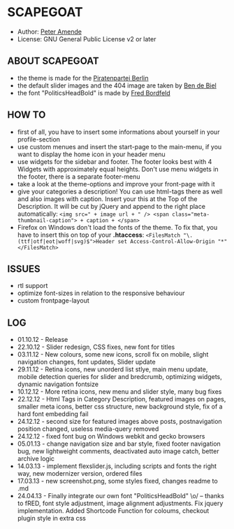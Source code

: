 # SCAPEGOAT

* Author: [Peter Amende](http://peteramende.de/)
* License: GNU General Public License v2 or later

## ABOUT SCAPEGOAT

* the theme is made for the [Piratenpartei Berlin](http://berlin.piratenpartei.de/)
* the default slider images and the 404 image are taken by [Ben de Biel](http://www.bendebiel.com/)
* the font "PoliticsHeadBold" is made by [Fred Bordfeld](http://kaklotter.de/)

## HOW TO

* first of all, you have to insert some informations about yourself in your profile-section
* use custom menues and insert the start-page to the main-menu, if you want to display the home icon in your header menu
* use widgets for the sidebar and footer. The footer looks best with 4 Widgets with approximately equal heights. Don't use menu widgets in the footer, there is a separate footer-menu
* take a look at the theme-options and improve your front-page with it
* give your categories a description! You can use html-tags there as well and also images with caption. Insert your this at the Top of the Description. It will be cut by jQuery and append to the right place automatically:
```<img src=" + image url + " /> <span class="meta-thumbnail-caption"> + caption + </span>```
* Firefox on Windows don't load the fonts of the theme. To fix that, you have to insert this on top of your **.htaccess**:
```<FilesMatch "\.(ttf|otf|eot|woff|svg)$">Header set Access-Control-Allow-Origin "*"</FilesMatch>```

## ISSUES

* rtl support
* optimize font-sizes in relation to the responsive behaviour
* custom frontpage-layout

## LOG

* 01.10.12 - Release
* 22.10.12 - Slider redesign, CSS fixes, new font for titles
* 03.11.12 - New colours, some new icons, scroll fix on mobile, slight navigation changes, font updates, Slider update
* 29.11.12 - Retina icons, new unorderd list stlye, main menu update, mobile detection queries for slider and bredcrumb, optimizing widgets, dynamic navigation fontsize
* 10.12.12 - More retina icons, new menu and slider style, many bug fixes
* 22.12.12 - Html Tags in Category Description, featured images on pages, smaller meta icons, better css structure, new background style, fix of a hard font embedding fail
* 24.12.12 - second size for featured images above posts, postnavigation position changed, useless media-query removed
* 24.12.12 - fixed font bug on Windows webkit and gecko browsers
* 05.01.13 - change navigation size and bar style, fixed footer navigation bug, new lightweight comments, deactivated auto image catch, better archive logic
* 14.03.13 - implement flexslider.js, including scripts and fonts the right way, new modernizer version, ordered files
* 17.03.13 - new screenshot.png, some styles fixed, changes readme to .md
* 24.04.13 - Finally integrate our own font "PoliticsHeadBold" \o/ – thanks to fRED, font style adjustment, image alignment adjustments. Fix jquery implementation. Added Shortcode Function for coloums, checkout plugin style in extra css